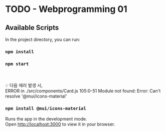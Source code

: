 # TODO - Webprogramming 01

## Available Scripts

In the project directory, you can run:
### `npm install`
### `npm start`
</br>
</br>
💡 다음 에러 발생 시,
</br>
ERROR in ./src/components/Card.js 105:0-51
Module not found: Error: Can't resolve '@mui/icons-material' 

### `npm install @mui/icons-material`

Runs the app in the development mode.\
Open [http://localhost:3000](http://localhost:3000) to view it in your browser.
